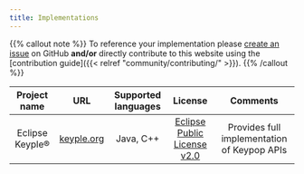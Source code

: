 ```yaml
---
title: Implementations
---
```


{{% callout note %}}
To reference your implementation please
[create an issue](https://github.com/eclipse-keypop/keypop-website/issues/new?title=Add%20new%20Keypop%20implementation)
on GitHub **and/or** directly contribute to this website using 
the [contribution guide]({{< relref "community/contributing/" >}}).
{{% /callout %}}

|  Project name   |                URL                | Supported languages |                               License                               |                  Comments                   |
|:---------------:|:---------------------------------:|:-------------------:|:-------------------------------------------------------------------:|:-------------------------------------------:|
| Eclipse Keyple® | [keyple.org](https://keyple.org/) |      Java, C++      | [Eclipse Public License v2.0](http://www.eclipse.org/legal/epl-2.0) | Provides full implementation of Keypop APIs |
